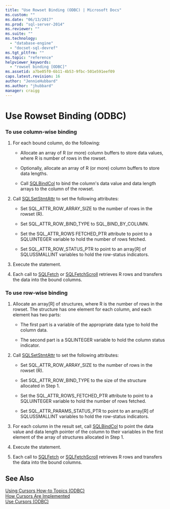 ```yaml
---
title: "Use Rowset Binding (ODBC) | Microsoft Docs"
ms.custom: ""
ms.date: "06/13/2017"
ms.prod: "sql-server-2014"
ms.reviewer: ""
ms.suite: ""
ms.technology: 
  - "database-engine"
  - "docset-sql-devref"
ms.tgt_pltfrm: ""
ms.topic: "reference"
helpviewer_keywords: 
  - "rowset binding [ODBC]"
ms.assetid: a7be05f0-6b11-4b53-9fbc-501e591eef09
caps.latest.revision: 16
author: "JennieHubbard"
ms.author: "jhubbard"
manager: craigg
---
```

# Use Rowset Binding (ODBC)
    
### To use column-wise binding  
  
1.  For each bound column, do the following:  
  
    -   Allocate an array of R (or more) column buffers to store data values, where R is number of rows in the rowset.  
  
    -   Optionally, allocate an array of R (or more) column buffers to store data lengths.  
  
    -   Call [SQLBindCol](../../native-client-odbc-api/sqlbindcol.md) to bind the column's data value and data length arrays to the column of the rowset.  
  
2.  Call [SQLSetStmtAttr](../../native-client-odbc-api/sqlsetstmtattr.md) to set the following attributes:  
  
    -   Set SQL_ATTR_ROW_ARRAY_SIZE to the number of rows in the rowset (R).  
  
    -   Set SQL_ATTR_ROW_BIND_TYPE to SQL_BIND_BY_COLUMN.  
  
    -   Set the SQL_ATTR_ROWS FETCHED_PTR attribute to point to a SQLUINTEGER variable to hold the number of rows fetched.  
  
    -   Set SQL_ATTR_ROW_STATUS_PTR to point to an array[R] of SQLUSSMALLINT variables to hold the row-status indicators.  
  
3.  Execute the statement.  
  
4.  Each call to [SQLFetch](http://go.microsoft.com/fwlink/?LinkId=58401) or [SQLFetchScroll](../../native-client-odbc-api/sqlfetchscroll.md) retrieves R rows and transfers the data into the bound columns.  
  
### To use row-wise binding  
  
1.  Allocate an array[R] of structures, where R is the number of rows in the rowset. The structure has one element for each column, and each element has two parts:  
  
    -   The first part is a variable of the appropriate data type to hold the column data.  
  
    -   The second part is a SQLINTEGER variable to hold the column status indicator.  
  
2.  Call [SQLSetStmtAttr](../../native-client-odbc-api/sqlsetstmtattr.md) to set the following attributes:  
  
    -   Set SQL_ATTR_ROW_ARRAY_SIZE to the number of rows in the rowset (R).  
  
    -   Set SQL_ATTR_ROW_BIND_TYPE to the size of the structure allocated in Step 1.  
  
    -   Set the SQL_ATTR_ROWS_FETCHED_PTR attribute to point to a SQLUINTEGER variable to hold the number of rows fetched.  
  
    -   Set SQL_ATTR_PARAMS_STATUS_PTR to point to an array[R] of SQLUSSMALLINT variables to hold the row-status indicators.  
  
3.  For each column in the result set, call [SQLBindCol](../../native-client-odbc-api/sqlbindcol.md) to point the data value and data length pointer of the column to their variables in the first element of the array of structures allocated in Step 1.  
  
4.  Execute the statement.  
  
5.  Each call to [SQLFetch](http://go.microsoft.com/fwlink/?LinkId=58401) or [SQLFetchScroll](../../native-client-odbc-api/sqlfetchscroll.md) retrieves R rows and transfers the data into the bound columns.  
  
## See Also  
 [Using Cursors How-to Topics &#40;ODBC&#41;](using-cursors-how-to-topics-odbc.md)   
 [How Cursors Are Implemented](../../native-client-odbc-cursors/implementation/how-cursors-are-implemented.md)   
 [Use Cursors &#40;ODBC&#41;](use-cursors-odbc.md)  
  
  
